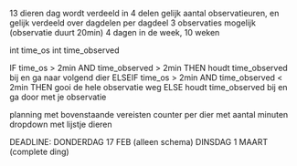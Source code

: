 13 dieren
dag wordt verdeeld in 4 delen
gelijk aantal observatieuren, en gelijk verdeeld over dagdelen
per dagdeel 3 observaties mogelijk (observatie duurt 20min)
4 dagen in de week, 10 weken


int time_os
int time_observed

IF time_os > 2min AND time_observed > 2min
	THEN houdt time_observed bij en ga naar volgend dier
ELSEIF time_os > 2min AND time_observed < 2min
	THEN gooi de hele observatie weg
ELSE houdt time_observed bij en ga door met je observatie


planning met bovenstaande vereisten
counter per dier met aantal minuten
dropdown met lijstje dieren

DEADLINE: 
	DONDERDAG 17 FEB (alleen schema)
	DINSDAG 1 MAART (complete ding)